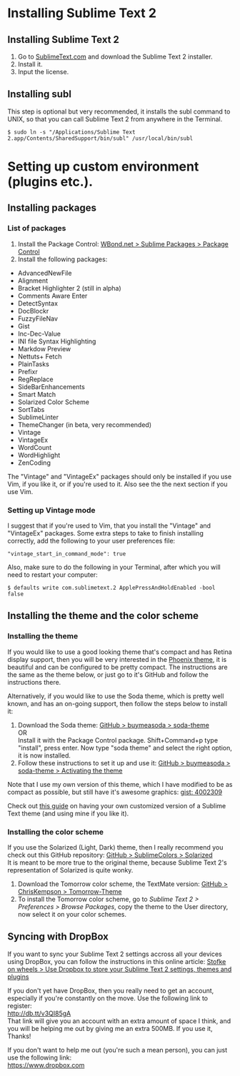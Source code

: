 # Installing Sublime Text 2

## Installing Sublime Text 2

1. Go to [SublimeText.com](http://www.sublimetext.com/) and download the Sublime Text 2 installer.
2. Install it.
3. Input the license.

## Installing subl

This step is optional but very recommended, it installs the subl command to UNIX, so that you can call Sublime Text 2 from anywhere in the Terminal.

`$ sudo ln -s "/Applications/Sublime Text 2.app/Contents/SharedSupport/bin/subl" /usr/local/bin/subl`

# Setting up custom environment (plugins etc.).

## Installing packages

### List of packages

1. Install the Package Control: [WBond.net > Sublime Packages > Package Control](http://wbond.net/sublime_packages/package_control)
2. Install the following packages:

- AdvancedNewFile
- Alignment
- Bracket Highlighter 2 (still in alpha)
- Comments Aware Enter
- DetectSyntax
- DocBlockr
- FuzzyFileNav
- Gist
- Inc-Dec-Value
- INI file Syntax Highlighting
- Markdow Preview
- Nettuts+ Fetch
- PlainTasks
- Prefixr
- RegReplace
- SideBarEnhancements
- Smart Match
- Solarized Color Scheme
- SortTabs
- SublimeLinter
- ThemeChanger (in beta, very recommended)
- Vintage
- VintageEx
- WordCount
- WordHighlight
- ZenCoding

The "Vintage" and "VintageEx" packages should only be installed if you use Vim, if you like it, or if you're used to it. Also see the the next section if you use Vim.

### Setting up Vintage mode

I suggest that if you're used to Vim, that you install the "Vintage" and "VintageEx" packages. Some extra steps to take to finish installing correctly, add the following to your user preferences file:

`"vintage_start_in_command_mode": true`

Also, make sure to do the following in your Terminal, after which you will need to restart your computer:

`$ defaults write com.sublimetext.2 ApplePressAndHoldEnabled -bool false`

## Installing the theme and the color scheme

### Installing the theme

If you would like to use a good looking theme that's compact and has Retina display support, then you will be very interested in the [Phoenix theme](http://netatoo.github.com/phoenix-theme/), it is beautiful and can be configured to be pretty compact. The instructions are the same as the theme below, or just go to it's GitHub and follow the instructions there.

Alternatively, if you would like to use the Soda theme, which is pretty well known, and has an on-going support, then follow the steps below to install it:<br />
1. Download the Soda theme: [GitHub > buymeasoda > soda-theme](https://github.com/buymeasoda/soda-theme)<br />
OR<br />
Install it with the Package Control package. Shift+Command+p type "install", press enter. Now type "soda theme" and select the right option, it is now installed.
2. Follow these instructions to set it up and use it: [GitHub > buymeasoda > soda-theme > Activating the theme](https://github.com/buymeasoda/soda-theme#activating-the-theme)

Note that I use my own version of this theme, which I have modified to be as compact as possible, but still have it's awesome graphics: [gist: 4002309](https://gist.github.com/4002309)

Check out [this guide](https://github.com/buymeasoda/soda-theme/wiki/Theme-customisation) on having your own customized version of a Sublime Text theme (and using mine if you like it).

### Installing the color scheme

If you use the Solarized (Light, Dark) theme, then I really recommend you check out this GitHub repository: [GitHub > SublimeColors > Solarized](https://github.com/SublimeColors/Solarized)<br />
It is meant to be more true to the original theme, because Sublime Text 2's representation of Solarized is quite wonky.

1. Download the Tomorrow color scheme, the TextMate version: [GitHub > ChrisKempson > Tomorrow-Theme](https://github.com/ChrisKempson/Tomorrow-Theme)
2. To install the Tomorrow color scheme, go to *Sublime Text 2 > Preferences > Browse Packages*, copy the theme to the User directory, now select it on your color schemes.

## Syncing with DropBox

If you want to sync your Sublime Text 2 settings accross all your devices using DropBox, you can follow the instructions in this online article: [Stofke on wheels > Use Dropbox to store your Sublime Text 2 settings, themes and plugins](http://wheels.onebuttonapps.net/2012/04/use-dropbox-to-store-your-sublime-text-2-settings/)

If you don't yet have DropBox, then you really need to get an account, especially if you're constantly on the move. Use the following link to register:<br />
http://db.tt/v3QI85gA<br />
That link will give you an account with an extra amount of space I think, and you will be helping me out by giving me an extra 500MB. If you use it, Thanks!

If you don't want to help me out (you're such a mean person), you can just use the following link:<br />
https://www.dropbox.com

